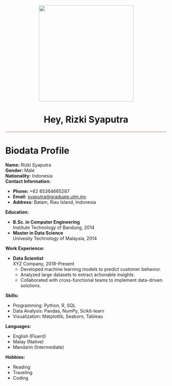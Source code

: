 <div align="center"><img src="https://github.com/drshahizan/research-design/blob/main/profile/batch2/rizkipm/images/IMG_20180630_104657.jpg" width="295" height="300"></div>
<h1 align="center"> Hey, Rizki Syaputra </h1>
<hr style="height:5px;border-width:0;background-color:#e8d6d2; border-radius: 25px;">


# **Biodata Profile**

**Name:** Rizki Syaputra  
**Gender:** Male  
**Nationality:** Indonesia  
**Contact Information:**  
- **Phone:** +62 85364665287
- **Email:** syaputra@graduate.utm.my  
- **Address:** Batam, Riau Island, Indonesia  

**Education:**  
- **B.Sc. in Computer Engineering**  
  Institute Technology of Bandung, 2014
- **Master  in Data Science**  
  Univesity Technology of Malaysia, 2014

**Work Experience:**  
- **Data Scientist**  
  XYZ Company, 2018-Present  
  - Developed machine learning models to predict customer behavior.
  - Analyzed large datasets to extract actionable insights.
  - Collaborated with cross-functional teams to implement data-driven solutions.

**Skills:**  
- Programming: Python, R, SQL  
- Data Analysis: Pandas, NumPy, Scikit-learn  
- Visualization: Matplotlib, Seaborn, Tableau  

**Languages:**  
- English (Fluent)  
- Malay (Native)  
- Mandarin (Intermediate)  

**Hobbies:**  
- Reading  
- Traveling  
- Coding  
